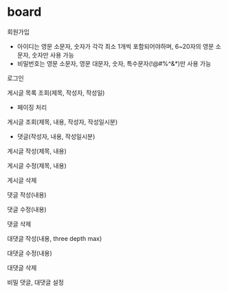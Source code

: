 # board

회원가입
   - 아이디는 영문 소문자, 숫자가 각각 최소 1개씩 포함되어야하며, 6~20자의 영문 소문자, 숫자만 사용 가능
   - 비밀번호는 영문 소문자, 영문 대문자, 숫자, 특수문자(!@#$%^&*)가 각각 최소 1개씩 포함되어야하며, 8~20자의 영문 대/소문자, 숫자, 특수문자(!@#$%^&*)만 사용 가능

로그인

게시글 목록 조회(제목, 작성자, 작성일)
   - 페이징 처리

게시글 조회(제목, 내용, 작성자, 작성일시분)
   - 댓글(작성자, 내용, 작성일시분)

게시글 작성(제목, 내용)

게시글 수정(제목, 내용)

게시글 삭제

댓글 작성(내용)

댓글 수정(내용)

댓글 삭제

대댓글 작성(내용, three depth max) 

대댓글 수정(내용)

대댓글 삭제

비밀 댓글, 대댓글 설정

